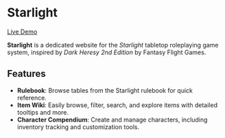 # Starlight  

[Live Demo](https://starlight-eca2a.web.app/)  

**Starlight** is a dedicated website for the *Starlight* tabletop roleplaying game system, inspired by *Dark Heresy 2nd Edition* by Fantasy Flight Games.  

## Features  
- **Rulebook**: Browse tables from the Starlight rulebook for quick reference.
- **Item Wiki**: Easily browse, filter, search, and explore items with detailed tooltips and more.  
- **Character Compendium**: Create and manage characters, including inventory tracking and customization tools.  
